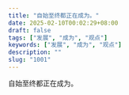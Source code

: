 ```yaml
---
title: "自始至终都正在成为。"
date: 2025-02-10T00:02:29+08:00
draft: false
tags: ["发展", "成为", "观点"]
keywords: ["发展", "成为", "观点"]
description: ""
slug: "1001"
---
```


自始至终都正在成为。